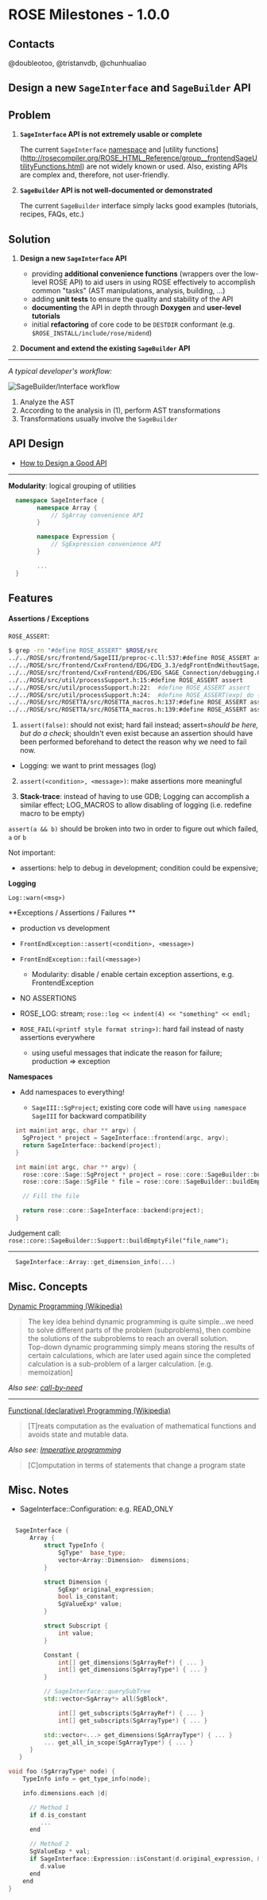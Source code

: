 ROSE Milestones - 1.0.0
=======================

## Contacts

@doubleotoo, @tristanvdb, @chunhualiao


## Design a new `SageInterface` and `SageBuilder` API


## Problem

1. **`SageInterface` API is not extremely usable or complete**

    The current `SageInterface` [namespace](https://github.com/rose--compiler/rose/tree/master/src/frontend/SageIII/sageInterface) and [utility functions]  (http://rosecompiler.org/ROSE_HTML_Reference/group__frontendSageUtilityFunctions.html) are not widely known or used.   Also, existing APIs are complex and, therefore, not user-friendly.

2. **`SageBuilder` API is not well-documented or demonstrated**

    The current `SageBuilder` interface simply lacks good examples (tutorials, recipes, FAQs, etc.)

## Solution

1. **Design a new `SageInterface` API**
    * providing **additional convenience functions** (wrappers over the low-level ROSE API) to aid users in using ROSE  effectively to accomplish common "tasks" (AST manipulations, analysis, building, ...)
    * adding **unit tests** to ensure the quality and stability of the API
    * **documenting** the API in depth through **Doxygen** and **user-level tutorials**
    * initial **refactoring** of core code to be `DESTDIR` conformant (e.g. `$ROSE_INSTALL/include/rose/midend`)

2. **Document and extend the existing `SageBuilder` API**

---

*A typical developer's workflow:*

![SageBuilder/Interface workflow](http://www.dabbleboard.com/image?b=doubleotoo&i=0&c=d7533050b2c7575c9b1bffdaf9ac90&t=.png)

1. Analyze the AST
2. According to the analysis in (1), perform AST transformations
3. Transformations usually involve the `SageBuilder`


## API Design

* [How to Design a Good API](https://github.com/rose-compiler/rose-docs/blob/master/good_api_design.md)

---

**Modularity**: logical grouping of utilities

``` C++
  namespace SageInterface {
        namespace Array {
            // SgArray convenience API
        }

        namespace Expression {
            // SgExpression convenience API
        }

        ...
  }
```

## Features

#### Assertions / Exceptions

`ROSE_ASSERT`:

```bash
$ grep -rn "#define ROSE_ASSERT" $ROSE/src
../../ROSE/src/frontend/SageIII/preproc-c.ll:537:#define ROSE_ASSERT assert
../../ROSE/src/frontend/CxxFrontend/EDG/EDG_3.3/edgFrontEndWithoutSage/edgFrontEnd.c:27:#define ROSE_ASSERT assert
../../ROSE/src/frontend/CxxFrontend/EDG/EDG_SAGE_Connection/debugging.C:47:#define ROSE_ASSERT(x) assert(x)
../../ROSE/src/util/processSupport.h:15:#define ROSE_ASSERT assert
../../ROSE/src/util/processSupport.h:22:  #define ROSE_ASSERT assert
../../ROSE/src/util/processSupport.h:24:  #define ROSE_ASSERT(exp) do {if (__builtin_constant_p(exp)) {if (exp) {} else (std::abort)();}} while (0)
../../ROSE/src/ROSETTA/src/ROSETTA_macros.h:137:#define ROSE_ASSERT assert
../../ROSE/src/ROSETTA/src/ROSETTA_macros.h:139:#define ROSE_ASSERT assert
```

1. `assert(false)`: should not exist; hard fail instead; assert=*should be here, but do a check*; shouldn't even exist because an assertion should have been performed beforehand to detect the reason why we need to fail now.
* Logging: we want to print messages (log)

2. `assert(<condition>, <message>)`: make assertions more meaningful

3. **Stack-trace**: instead of having to use GDB; Logging can accomplish a similar effect; LOG_MACROS to allow disabling of logging (i.e. redefine macro to be empty)


`assert(a && b)` should be broken into two in order to figure out which failed, `a` or `b`

Not important:
* assertions: help to debug in development; condition could be expensive;

**Logging**

`Log::warn(<msg>)`

**Exceptions / Assertions / Failures **
* production vs development
* `FrontEndException::assert(<condition>, <message>)`
* `FrontEndException::fail(<message>)`

  * Modularity: disable / enable certain exception assertions, e.g. FrontendException

* NO ASSERTIONS
* ROSE_LOG: stream; `rose::log << indent(4) << "something" << endl;`
* `ROSE_FAIL(<printf style format string>)`: hard fail instead of nasty assertions everywhere
   * using useful messages that indicate the reason for failure; production => exception

**Namespaces**
* Add namespaces to everything!

  * `SageIII::SgProject`; existing core code will have `using namespace SageIII` for backward compatibility

``` C++
  int main(int argc, char ** argv) {
    SgProject * project = SageInterface::frontend(argc, argv);
    return SageInterface::backend(project);
  }

  int main(int argc, char ** argv) {
    rose::core::Sage::SgProject * project = rose::core::SageBuilder::buildProject();
    rose::core::Sage::SgFile * file = rose::core::SageBuilder::buildEmptyFile("file_name");

    // Fill the file

    return rose::core::SageInterface::backend(project);
  }
```
Judgement call: `rose::core::SageBuilder::Support::buildEmptyFile("file_name");`

---

``` C++
  SageInterface::Array::get_dimension_info(...)
```


## Misc. Concepts

[Dynamic Programming (Wikipedia)](http://en.wikipedia.org/wiki/Dynamic_programming)

> The key idea behind dynamic programming is quite simple...we need to solve different parts of the problem (subproblems), then combine the solutions of the subproblems to reach an overall solution.  
Top-down dynamic programming simply means storing the results of certain calculations, which are later used again since the completed calculation is a sub-problem of a larger calculation. [e.g. memoization]

*Also see: [call-by-need](http://en.wikipedia.org/wiki/Evaluation_strategy#Call_by_need)*

---

[Functional (declarative) Programming (Wikipedia)](http://en.wikipedia.org/wiki/Functional_programming)

> [T]reats computation as the evaluation of mathematical functions and avoids state and mutable data.

*Also see: [Imperative programming](http://en.wikipedia.org/wiki/Imperative_programming)*

> [C]omputation in terms of statements that change a program state



## Misc. Notes

* SageInterface::Configuration: e.g. READ_ONLY

``` C++

  SageInterface {
      Array {
          struct TypeInfo {
              SgType*  base_type;
              vector<Array::Dimension>  dimensions;
          }

          struct Dimension {
              SgExp* original_expression;
              bool is_constant;
              SgValueExp* value;              
          }

          struct Subscript {
              int value;
          }

          Constant {
              int[] get_dimensions(SgArrayRef*) { ... }
              int[] get_dimensions(SgArrayType*) { ... }
          }

          // SageInterface::querySubTree
          std::vector<SgArray*> all(SgBlock*,

              int[] get_subscripts(SgArrayRef*) { ... }
              int[] get_subscripts(SgArrayType*) { ... }

          std::vector<...> get_dimensions(SgArrayType*) { ... }
          ... get_all_in_scope(SgArrayType*) { ... }
      }
   }

void foo (SgArrayType* node) {
    TypeInfo info = get_type_info(node);

    info.dimensions.each |d|

      // Method 1
      if d.is_constant
         ...
      end

      // Method 2
      SgValueExp * val;
      if SageInterface::Expression::isConstant(d.original_expression, &val)
         d.value
      end
    end
}
```
